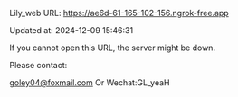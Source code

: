 Lily_web URL: https://ae6d-61-165-102-156.ngrok-free.app

Updated at: 2024-12-09 15:46:31

If you cannot open this URL, the server might be down.

Please contact: 

goley04@foxmail.com Or Wechat:GL_yeaH